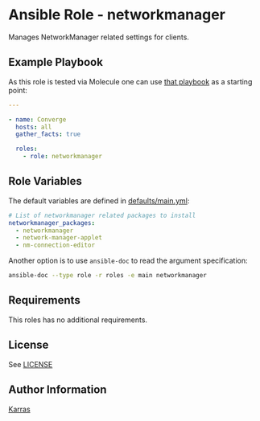 # Ansible Role - networkmanager

Manages NetworkManager related settings for clients.

## Example Playbook

As this role is tested via Molecule one can use [that
playbook](./molecule/default/converge.yml) as a starting point:

```yaml
---

- name: Converge
  hosts: all
  gather_facts: true

  roles:
    - role: networkmanager
```

## Role Variables

The default variables are defined in [defaults/main.yml](./defaults/main.yml):

```yaml
# List of networkmanager related packages to install
networkmanager_packages:
  - networkmanager
  - network-manager-applet
  - nm-connection-editor
```

Another option is to use `ansible-doc` to read the argument specification:

```sh
ansible-doc --type role -r roles -e main networkmanager
```

## Requirements

This roles has no additional requirements.

## License

See [LICENSE](./LICENSE)

## Author Information

[Karras](https://github.com/karras)

